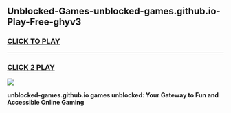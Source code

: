 
## Unblocked-Games-unblocked-games.github.io-Play-Free-ghyv3
<h3>
<a href="https://premium76.site?title=unblocked-games.github.io&ref=09A">CLICK TO PLAY</a></h3>
<hr>

<h3>
<a href="https://premium76.site?title=unblocked-games.github.io&ref=09A">CLICK 2 PLAY</a>
  
</h3>

<a href="https://premium76.site?title=unblocked-games.github.io&ref=09A"><img src="https://clearcache.store/games.png"></a>


**unblocked-games.github.io games unblocked: Your Gateway to Fun and Accessible Online Gaming**
